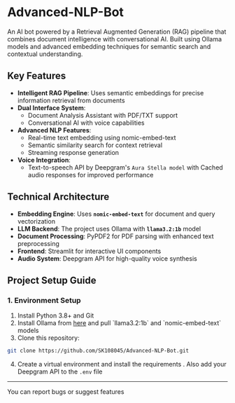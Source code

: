 # Advanced-NLP-Bot
An AI bot powered by a Retrieval Augmented Generation (RAG) pipeline that combines document intelligence with conversational AI. Built using Ollama models and advanced embedding techniques for semantic search and contextual understanding.
## Key Features

- **Intelligent RAG Pipeline**: Uses semantic embeddings for precise information retrieval from documents
- **Dual Interface System**: 
  - Document Analysis Assistant with PDF/TXT support
  - Conversational AI with voice capabilities
- **Advanced NLP Features**:
  - Real-time text embedding using nomic-embed-text
  - Semantic similarity search for context retrieval
  - Streaming response generation
- **Voice Integration**:
  - Text-to-speech API by Deepgram's `Aura Stella model` with Cached audio responses for improved performance

## Technical Architecture

- **Embedding Engine**: Uses **`nomic-embed-text`** for document and query vectorization
- **LLM Backend**: The project uses Ollama with **`llama3.2:1b`** model
- **Document Processing**: PyPDF2 for PDF parsing with enhanced text preprocessing
- **Frontend**: Streamlit for interactive UI components
- **Audio System**: Deepgram API for high-quality voice synthesis
  
## Project Setup Guide

### 1. Environment Setup

1. Install Python 3.8+ and Git
2. Install Ollama from [here]([https://ollama.ai](https://ollama.com/download)) and pull `llama3.2:1b` and `nomic-embed-text` models
3. Clone this repository:
```bash
git clone https://github.com/SK108045/Advanced-NLP-Bot.git
```
4. Create a virtual environment and install the requirements . Also add your Deepgram API to the `.env` file
   
---
You can report bugs or suggest features
